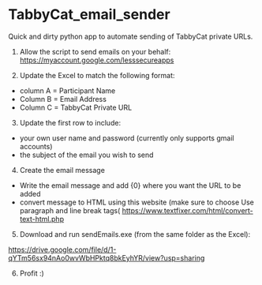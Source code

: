 # TabbyCat_email_sender
Quick and dirty python app to automate sending of TabbyCat private URLs.

1. Allow the script to send emails on your behalf:
https://myaccount.google.com/lesssecureapps

2. Update the Excel to match the following format:
  - column A = Participant Name
  - Column B = Email Address
  - Column C = TabbyCat Private URL
3. Update the first row to include:
  - your own user name and password (currently only supports gmail accounts)
  - the subject of the email you wish to send
4. Create the email message
  - Write the email message and add {0} where you want the URL to be added
  - convert message to HTML using this website (make sure to choose Use paragraph and line break tags(
  https://www.textfixer.com/html/convert-text-html.php
5. Download and run sendEmails.exe (from the same folder as the Excel):

https://drive.google.com/file/d/1-qYTm56sx94nAo0wvWbHPktq8bkEyhYR/view?usp=sharing

6. Profit :)

